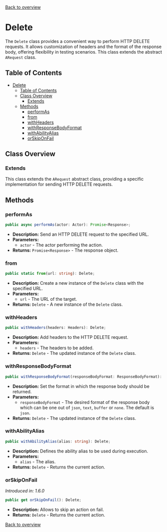 [Back to overview](../../screenplay_elements.md)

# Delete

The `Delete` class provides a convenient way to perform HTTP DELETE requests. It allows customization of headers and the format of the response body, offering flexibility in testing scenarios. This class extends the abstract `ARequest` class. 

## Table of Contents

- [Delete](#delete)
  - [Table of Contents](#table-of-contents)
  - [Class Overview](#class-overview)
    - [Extends](#extends)
  - [Methods](#methods)
    - [performAs](#performas)
    - [from](#from)
    - [withHeaders](#withheaders)
    - [withResponseBodyFormat](#withresponsebodyformat)
    - [withAbilityAlias](#withabilityalias)
    - [orSkipOnFail](#orskiponfail)

## Class Overview

### Extends

This class extends the `ARequest` abstract class, providing a specific implementation for sending HTTP DELETE requests.

## Methods

### performAs

```typescript
public async performAs(actor: Actor): Promise<Response>;
```

- **Description:** Send an HTTP DELETE request to the specified URL.
- **Parameters:**
  - `actor` - The actor performing the action.
- **Returns:** `Promise<Response>` - The response object.

### from

```typescript
public static from(url: string): Delete;
```

- **Description:** Create a new instance of the `Delete` class with the specified URL.
- **Parameters:**
  - `url` - The URL of the target.
- **Returns:** `Delete` - A new instance of the `Delete` class.

### withHeaders

```typescript
public withHeaders(headers: Headers): Delete;
```

- **Description:** Add headers to the HTTP DELETE request.
- **Parameters:**
  - `headers` - The headers to be added.
- **Returns:** `Delete` - The updated instance of the `Delete` class.

### withResponseBodyFormat

```typescript
public withResponseBodyFormat(responseBodyFormat: ResponseBodyFormat): Delete;
```

- **Description:** Set the format in which the response body should be returned.
- **Parameters:**
  - `responseBodyFormat` - The desired format of the response body which can be one out of `json`, `text`, `buffer` or `none`. The default is `json`.
- **Returns:** `Delete` - The updated instance of the `Delete` class.

### withAbilityAlias

```typescript
public withAbilityAlias(alias: string): Delete;
```

- **Description:** Defines the ability alias to be used during execution.
- **Parameters:**
  - `alias` - The alias.
- **Returns:** `Delete` - Returns the current action.

### orSkipOnFail

*Introduced in: 1.6.0*

```typescript
public get orSkipOnFail(): Delete;
```

- **Description:** Allows to skip an action on fail.
- **Returns:** `Delete` - Returns the current action.

[Back to overview](../../screenplay_elements.md)